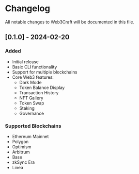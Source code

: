 # Changelog

All notable changes to Web3Craft will be documented in this file.

## [0.1.0] - 2024-02-20

### Added

- Initial release
- Basic CLI functionality
- Support for multiple blockchains
- Core Web3 features:
  - Dark Mode
  - Token Balance Display
  - Transaction History
  - NFT Gallery
  - Token Swap
  - Staking
  - Governance

### Supported Blockchains

- Ethereum Mainnet
- Polygon
- Optimism
- Arbitrum
- Base
- zkSync Era
- Linea
